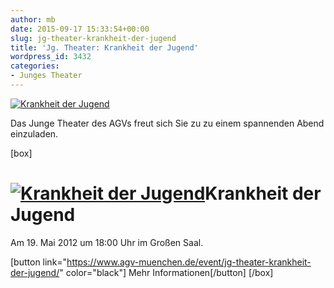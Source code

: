 ```yaml
---
author: mb
date: 2015-09-17 15:33:54+00:00
slug: jg-theater-krankheit-der-jugend
title: 'Jg. Theater: Krankheit der Jugend'
wordpress_id: 3432
categories:
- Junges Theater
---
```


[![Krankheit der Jugend](hhttps://www.agv-muenchen.de/wp-content/uploads/2015/09/Junges-Theater-Krankheit-der-Jugend-WS1516.tiff)](https://www.agv-muenchen.de/event/jg-theater-krankheit-der-jugend/)

Das Junge Theater des AGVs freut sich Sie zu zu einem spannenden Abend einzuladen.

[box]

# [![Krankheit der Jugend](hhttps://www.agv-muenchen.de/wp-content/uploads/2015/09/Junges-Theater-Krankheit-der-Jugend-WS1516.tiff)](https://www.agv-muenchen.de/event/jg-theater-krankheit-der-jugend/)Krankheit der Jugend

Am 19. Mai 2012 um 18:00 Uhr im Großen Saal.

[button link="https://www.agv-muenchen.de/event/jg-theater-krankheit-der-jugend/" color="black"] Mehr Informationen[/button]
[/box]
